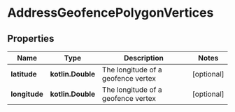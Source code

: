 
# AddressGeofencePolygonVertices

## Properties
Name | Type | Description | Notes
------------ | ------------- | ------------- | -------------
**latitude** | **kotlin.Double** | The longitude of a geofence vertex |  [optional]
**longitude** | **kotlin.Double** | The longitude of a geofence vertex |  [optional]



